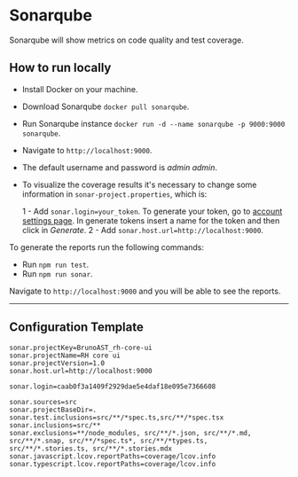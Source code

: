 # Sonarqube

Sonarqube will show metrics on code quality and test coverage.

## How to run locally

- Install Docker on your machine.
- Download Sonarqube `docker pull sonarqube`.
- Run Sonarqube instance `docker run -d --name sonarqube -p 9000:9000 sonarqube`.
- Navigate to `http://localhost:9000`.
- The default username and password is _admin admin_.
- To visualize the coverage results it's necessary to change some information in `sonar-project.properties`, which is:

  1 - Add `sonar.login=your_token`. To generate your token, go to [account settings page](http://localhost:9000/account/security). In generate tokens insert a name for the token and then click in _Generate_.
  2 - Add `sonar.host.url=http://localhost:9000`.

To generate the reports run the following commands:

- Run `npm run test`.
- Run `npm run sonar`.

Navigate to `http://localhost:9000` and you will be able to see the reports.

---

## Configuration Template

```
sonar.projectKey=BrunoAST_rh-core-ui
sonar.projectName=RH core ui
sonar.projectVersion=1.0
sonar.host.url=http://localhost:9000

sonar.login=caab0f3a1409f2929dae5e4daf18e095e7366608

sonar.sources=src
sonar.projectBaseDir=.
sonar.test.inclusions=src/**/*spec.ts,src/**/*spec.tsx
sonar.inclusions=src/**
sonar.exclusions=**/node_modules, src/**/*.json, src/**/*.md, src/**/*.snap, src/**/*spec.ts*, src/**/*types.ts, src/**/*.stories.ts, src/**/*.stories.mdx
sonar.javascript.lcov.reportPaths=coverage/lcov.info
sonar.typescript.lcov.reportPaths=coverage/lcov.info
```
